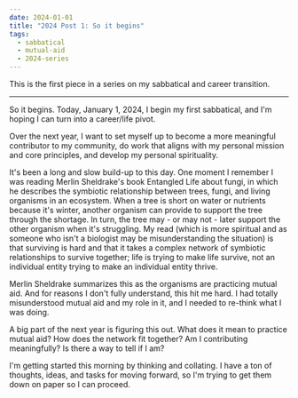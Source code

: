 ```yaml
---
date: 2024-01-01
title: "2024 Post 1: So it begins"
tags:
  - sabbatical
  - mutual-aid
  - 2024-series
---
```


This is the first piece in a series on my sabbatical and career transition.

---

So it begins. Today, January 1, 2024, I begin my first sabbatical, and I'm hoping I can turn into a career/life pivot.

Over the next year, I want to set myself up to become a more meaningful contributor to my community, do work that aligns with my personal mission and core principles, and develop my personal spirituality.

It's been a long and slow build-up to this day. One moment I remember I was reading Merlin Sheldrake's book Entangled Life about fungi, in which he describes the symbiotic relationship between trees, fungi, and living organisms in an ecosystem. When a tree is short on water or nutrients because it's winter, another organism can provide to support the tree through the shortage. In turn, the tree may - or may not - later support the other organism when it's struggling. My read (which is more spiritual and as someone who isn't a biologist may be misunderstanding the situation) is that surviving is hard and that it takes a complex network of symbiotic relationships to survive together; life is trying to make life survive, not an individual entity trying to make an individual entity thrive.

Merlin Sheldrake summarizes this as the organisms are practicing mutual aid. And for reasons I don't fully understand, this hit me hard. I had totally misunderstood mutual aid and my role in it, and I needed to re-think what I was doing.

A big part of the next year is figuring this out. What does it mean to practice mutual aid? How does the network fit together? Am I contributing meaningfully? Is there a way to tell if I am?

I'm getting started this morning by thinking and collating. I have a ton of thoughts, ideas, and tasks for moving forward, so I'm trying to get them down on paper so I can proceed.
